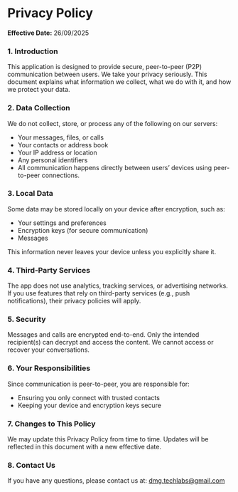 # Privacy Policy

**Effective Date:** 26/09/2025

### 1. Introduction

This application is designed to provide secure, peer-to-peer (P2P) communication between users. We take your privacy seriously. This document explains what information we collect, what we do with it, and how we protect your data.

### 2. Data Collection

We do not collect, store, or process any of the following on our servers:

- Your messages, files, or calls
- Your contacts or address book
- Your IP address or location
- Any personal identifiers
- All communication happens directly between users’ devices using peer-to-peer connections.

### 3. Local Data

Some data may be stored locally on your device after encryption, such as:

- Your settings and preferences
- Encryption keys (for secure communication)
- Messages

This information never leaves your device unless you explicitly share it.

### 4. Third-Party Services

The app does not use analytics, tracking services, or advertising networks. If you use features that rely on third-party services (e.g., push notifications), their privacy policies will apply.

### 5. Security

Messages and calls are encrypted end-to-end. Only the intended recipient(s) can decrypt and access the content. We cannot access or recover your conversations.

### 6. Your Responsibilities

Since communication is peer-to-peer, you are responsible for:

- Ensuring you only connect with trusted contacts
- Keeping your device and encryption keys secure

### 7. Changes to This Policy

We may update this Privacy Policy from time to time. Updates will be reflected in this document with a new effective date.

### 8. Contact Us

If you have any questions, please contact us at: dmg.techlabs@gmail.com
